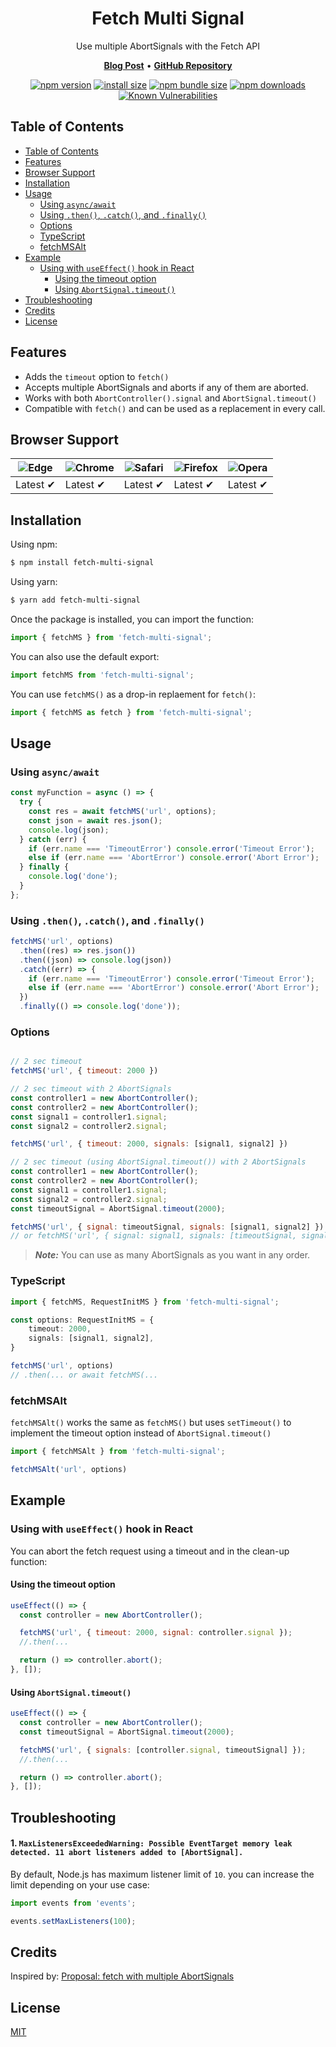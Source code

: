 <h1 align="center">
   <b>
        Fetch Multi Signal<br>
    </b>
</h1>

<p align="center">Use multiple AbortSignals with the Fetch API</p>

<p align="center">
    <a href="https://dev.to/rashidshamloo/adding-timeout-and-multiple-abort-signals-to-fetch-typescriptreact-33bb"><b>Blog Post</b></a> •
    <a href="https://github.com/rashidshamloo/fetch-multi-signal"><b>GitHub Repository</b></a>
</p>

<div align="center">

[![npm version](https://img.shields.io/npm/v/fetch-multi-signal.svg?style=flat-square)](https://www.npmjs.org/package/fetch-multi-signal)
[![install size](https://img.shields.io/badge/dynamic/json?url=https://packagephobia.com/v2/api.json?p=fetch-multi-signal&query=$.install.pretty&label=install%20size&style=flat-square)](https://packagephobia.now.sh/result?p=fetch-multi-signal)
[![npm bundle size](https://img.shields.io/bundlephobia/minzip/fetch-multi-signal?style=flat-square)](https://bundlephobia.com/package/fetch-multi-signal@latest)
[![npm downloads](https://img.shields.io/npm/dm/fetch-multi-signal.svg?style=flat-square)](https://npm-stat.com/charts.html?package=fetch-multi-signal)
[![Known Vulnerabilities](https://snyk.io/test/npm/fetch-multi-signal/badge.svg)](https://snyk.io/test/npm/fetch-multi-signal)
</div>

## Table of Contents

- [Table of Contents](#table-of-contents)
- [Features](#features)
- [Browser Support](#browser-support)
- [Installation](#installation)
- [Usage](#usage)
  - [Using `async/await`](#using-asyncawait)
  - [Using `.then()`, `.catch()`, and `.finally()`](#using-then-catch-and-finally)
  - [Options](#options)
  - [TypeScript](#typescript)
  - [fetchMSAlt](#fetchmsalt)
- [Example](#example)
  - [Using with `useEffect()` hook in React](#using-with-useeffect-hook-in-react)
    - [Using the timeout option](#using-the-timeout-option)
    - [Using `AbortSignal.timeout()`](#using-abortsignaltimeout)
- [Troubleshooting](#troubleshooting)
- [Credits](#credits)
- [License](#license)

## Features

- Adds the `timeout` option to `fetch()`
- Accepts multiple AbortSignals and aborts if any of them are aborted.
- Works with both `AbortController().signal` and `AbortSignal.timeout()`
- Compatible with `fetch()` and can be used as a replacement in every call.

## Browser Support

![Edge](https://raw.githubusercontent.com/alrra/browser-logos/main/src/edge/edge_48x48.png) | ![Chrome](https://raw.githubusercontent.com/alrra/browser-logos/main/src/chrome/chrome_48x48.png) | ![Safari](https://raw.githubusercontent.com/alrra/browser-logos/main/src/safari/safari_48x48.png) | ![Firefox](https://raw.githubusercontent.com/alrra/browser-logos/main/src/firefox/firefox_48x48.png) | ![Opera](https://raw.githubusercontent.com/alrra/browser-logos/main/src/opera/opera_48x48.png) |
--- | --- | --- | --- | --- |
Latest ✔ | Latest ✔ | Latest ✔ | Latest ✔ | Latest ✔ |

## Installation

Using npm:

```bash
$ npm install fetch-multi-signal
```

Using yarn:

```bash
$ yarn add fetch-multi-signal
```

Once the package is installed, you can import the function:

```js
import { fetchMS } from 'fetch-multi-signal';
```

You can also use the default export:

```js
import fetchMS from 'fetch-multi-signal';
````

You can use `fetchMS()` as a drop-in replaement for `fetch()`:

```js
import { fetchMS as fetch } from 'fetch-multi-signal';
````

## Usage

### Using `async/await`

```js
const myFunction = async () => {
  try {
    const res = await fetchMS('url', options);
    const json = await res.json();
    console.log(json);
  } catch (err) {
    if (err.name === 'TimeoutError') console.error('Timeout Error');
    else if (err.name === 'AbortError') console.error('Abort Error');
  } finally {
    console.log('done');
  }
};
```

### Using `.then()`, `.catch()`, and `.finally()`

```js
fetchMS('url', options)
  .then((res) => res.json())
  .then((json) => console.log(json))
  .catch((err) => {
    if (err.name === 'TimeoutError') console.error('Timeout Error');
    else if (err.name === 'AbortError') console.error('Abort Error');
  })
  .finally(() => console.log('done'));
```

### Options

```js

// 2 sec timeout
fetchMS('url', { timeout: 2000 })

// 2 sec timeout with 2 AbortSignals
const controller1 = new AbortController();
const controller2 = new AbortController();
const signal1 = controller1.signal;
const signal2 = controller2.signal;

fetchMS('url', { timeout: 2000, signals: [signal1, signal2] })

// 2 sec timeout (using AbortSignal.timeout()) with 2 AbortSignals
const controller1 = new AbortController();
const controller2 = new AbortController();
const signal1 = controller1.signal;
const signal2 = controller2.signal;
const timeoutSignal = AbortSignal.timeout(2000);

fetchMS('url', { signal: timeoutSignal, signals: [signal1, signal2] })
// or fetchMS('url', { signal: signal1, signals: [timeoutSignal, signal2] })
```

> **_Note:_** You can use as many AbortSignals as you want in any order.

### TypeScript

```ts
import { fetchMS, RequestInitMS } from 'fetch-multi-signal';

const options: RequestInitMS = {
    timeout: 2000,
    signals: [signal1, signal2],
}

fetchMS('url', options)
// .then(... or await fetchMS(...
```

### fetchMSAlt

`fetchMSAlt()` works the same as `fetchMS()` but uses `setTimeout()` to implement the timeout option instead of `AbortSignal.timeout()`

```js
import { fetchMSAlt } from 'fetch-multi-signal';

fetchMSAlt('url', options)
```

## Example 

### Using with `useEffect()` hook in React

You can abort the fetch request using a timeout and in the clean-up function:

#### Using the timeout option

```js
useEffect(() => {
  const controller = new AbortController();

  fetchMS('url', { timeout: 2000, signal: controller.signal });
  //.then(...

  return () => controller.abort();
}, []);
```

#### Using `AbortSignal.timeout()`

```js
useEffect(() => {
  const controller = new AbortController();
  const timeoutSignal = AbortSignal.timeout(2000);

  fetchMS('url', { signals: [controller.signal, timeoutSignal] });
  //.then(...

  return () => controller.abort();
}, []);
```


## Troubleshooting

#### 1. `MaxListenersExceededWarning: Possible EventTarget memory leak detected. 11 abort listeners added to [AbortSignal].`
By default, Node.js has maximum listener limit of `10`. you can increase the limit depending on your use case:

```js
import events from 'events';

events.setMaxListeners(100);
``` 


## Credits

Inspired by: [Proposal: fetch with multiple AbortSignals](https://github.com/whatwg/fetch/issues/905)

## License

[MIT](LICENSE)
